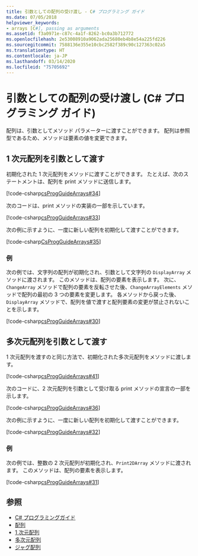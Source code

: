 ```yaml
---
title: 引数としての配列の受け渡し - C# プログラミング ガイド
ms.date: 07/05/2018
helpviewer_keywords:
- arrays [C#], passing as arguments
ms.assetid: f3a0971e-c87c-4a1f-8262-bc0a3b712772
ms.openlocfilehash: 2e53008910a9062ada25680eb4b8e54a225fd226
ms.sourcegitcommit: 7588136e355e10cbc2582f389c90c127363c02a5
ms.translationtype: HT
ms.contentlocale: ja-JP
ms.lasthandoff: 03/14/2020
ms.locfileid: "75705692"
---
```

# <a name="passing-arrays-as-arguments-c-programming-guide"></a>引数としての配列の受け渡し (C# プログラミング ガイド)

配列は、引数としてメソッド パラメーターに渡すことができます。 配列は参照型であるため、メソッドは要素の値を変更できます。

## <a name="passing-single-dimensional-arrays-as-arguments"></a>1 次元配列を引数として渡す

初期化された 1 次元配列をメソッドに渡すことができます。 たとえば、次のステートメントは、配列を print メソッドに送信します。

[!code-csharp[csProgGuideArrays#34](~/samples/snippets/csharp/VS_Snippets_VBCSharp/csProgGuideArrays/CS/Arrays.cs#34)]

次のコードは、print メソッドの実装の一部を示しています。

[!code-csharp[csProgGuideArrays#33](~/samples/snippets/csharp/VS_Snippets_VBCSharp/csProgGuideArrays/CS/Arrays.cs#33)]

次の例に示すように、一度に新しい配列を初期化して渡すことができます。

[!code-csharp[CsProgGuideArrays#35](~/samples/snippets/csharp/VS_Snippets_VBCSharp/csProgGuideArrays/CS/Arrays.cs#35)]

### <a name="example"></a>例

次の例では、文字列の配列が初期化され、引数として文字列の `DisplayArray` メソッドに渡されます。 このメソッドは、配列の要素を表示します。 次に、`ChangeArray` メソッドで配列の要素を反転させた後、`ChangeArrayElements` メソッドで配列の最初の 3 つの要素を変更します。 各メソッドから戻った後、`DisplayArray` メソッドで、配列を値で渡すと配列要素の変更が禁止されないことを示します。

[!code-csharp[csProgGuideArrays#30](~/samples/snippets/csharp/VS_Snippets_VBCSharp/csProgGuideArrays/CS/ArrayExample.cs)]

## <a name="passing-multidimensional-arrays-as-arguments"></a>多次元配列を引数として渡す

1 次元配列を渡すのと同じ方法で、初期化された多次元配列をメソッドに渡します。

[!code-csharp[csProgGuideArrays#41](~/samples/snippets/csharp/VS_Snippets_VBCSharp/csProgGuideArrays/CS/Arrays.cs#41)]

次のコードに、2 次元配列を引数として受け取る print メソッドの宣言の一部を示します。

[!code-csharp[csProgGuideArrays#36](~/samples/snippets/csharp/VS_Snippets_VBCSharp/csProgGuideArrays/CS/Arrays.cs#36)]

次の例に示すように、一度に新しい配列を初期化して渡すことができます。

[!code-csharp[csProgGuideArrays#32](~/samples/snippets/csharp/VS_Snippets_VBCSharp/csProgGuideArrays/CS/Arrays.cs#32)]

### <a name="example"></a>例

次の例では、整数の 2 次元配列が初期化され、`Print2DArray` メソッドに渡されます。 このメソッドは、配列の要素を表示します。

[!code-csharp[csProgGuideArrays#31](~/samples/snippets/csharp/VS_Snippets_VBCSharp/csProgGuideArrays/CS/Arrays.cs#31)]

## <a name="see-also"></a>参照

- [C# プログラミングガイド](../index.md)
- [配列](index.md)
- [1 次元配列](single-dimensional-arrays.md)
- [多次元配列](multidimensional-arrays.md)
- [ジャグ配列](jagged-arrays.md)
